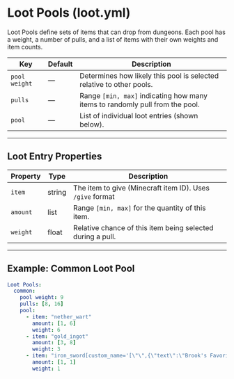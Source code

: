 # Loot Pools (loot.yml)

Loot Pools define sets of items that can drop from dungeons. Each pool has a weight, a number of pulls, and a list of items with their own weights and item counts.

| Key               | Default | Description                                                                  |
|-------------------|---------|------------------------------------------------------------------------------|
| `pool weight`     | —       | Determines how likely this pool is selected relative to other pools.         |
| `pulls`           | —       | Range `[min, max]` indicating how many items to randomly pull from the pool. |
| `pool`            | —       | List of individual loot entries (shown below).                               |

---

## Loot Entry Properties

| Property       | Type        | Description                                                |
|----------------|-------------|------------------------------------------------------------|
| `item`         | string      | The item to give (Minecraft item ID). Uses `/give` format  |
| `amount`       | list        | Range `[min, max]` for the quantity of this item.          |
| `weight`       | float       | Relative chance of this item being selected during a pull. |

---

## Example: Common Loot Pool

```yaml
Loot Pools:
  common:
    pool weight: 9
    pulls: [8, 16]
    pool:
      - item: "nether_wart"
        amount: [1, 6]
        weight: 6
      - item: "gold_ingot"
        amount: [3, 8]
        weight: 3
      - item: "iron_sword[custom_name='[\"\",{\"text\":\"Brook's Favorite Sword\",\"italic\":false}]']"
        amount: [1, 1]
        weight: 1
```